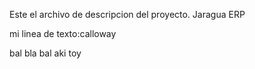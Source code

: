 Este el archivo de descripcion del proyecto. 
Jaragua ERP


mi linea de texto:calloway

bal bla bal
aki toy